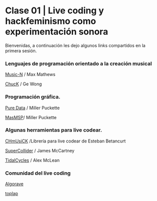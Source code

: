 # Clase 01 | Live coding y hackfeminismo como experimentación sonora

Bienvenidas, a continuación les dejo algunos links compartidos en la primera sesión. 

### Lenguajes de programación orientado a la creación musical 

[Music-N](https://en.wikipedia.org/wiki/MUSIC-N ) / Max Mathews 

[ChucK](https://chuck.cs.princeton.edu/ ) / Ge Wong 
   
### Programación gráfica. 

[Pure Data](https://puredata.info/ ) / Miller Puckette 

[MasMSP](https://cycling74.com/ )/ Miller Puckette 
 
 
### Algunas herramientas para live codear. 

[CHmUsiCK](https://github.com/essteban/Live-Coding ) /Librería para live codear de Esteban Betancurt 

[SuperCollider](https://supercollider.github.io/) / James McCartney 

[TidalCycles](https://tidalcycles.org/index.php/Welcome) / Alex McLean


### Comunidad del live coding

[Algorave](https://algorave.com/)

[toplap](https://toplap.org/)
 

